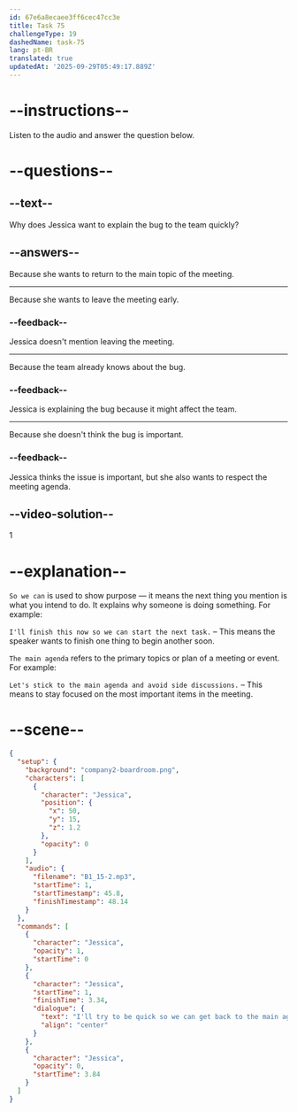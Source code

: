 ```yaml
---
id: 67e6a8ecaee3ff6cec47cc3e
title: Task 75
challengeType: 19
dashedName: task-75
lang: pt-BR
translated: true
updatedAt: '2025-09-29T05:49:17.889Z'
---
```


<!-- (Audio) Jessica: I'll try to be quick so we can get back to the main agenda. -->

# --instructions--

Listen to the audio and answer the question below.

# --questions--

## --text--

Why does Jessica want to explain the bug to the team quickly?

## --answers--

Because she wants to return to the main topic of the meeting.

---

Because she wants to leave the meeting early.

### --feedback--

Jessica doesn't mention leaving the meeting.

---

Because the team already knows about the bug.

### --feedback--

Jessica is explaining the bug because it might affect the team.

---

Because she doesn't think the bug is important.

### --feedback--

Jessica thinks the issue is important, but she also wants to respect the meeting agenda.

## --video-solution--

1

# --explanation--

`So we can` is used to show purpose — it means the next thing you mention is what you intend to do. It explains why someone is doing something. For example:

`I'll finish this now so we can start the next task.` – This means the speaker wants to finish one thing to begin another soon.

`The main agenda` refers to the primary topics or plan of a meeting or event. For example:

`Let's stick to the main agenda and avoid side discussions.` – This means to stay focused on the most important items in the meeting.

# --scene--

```json
{
  "setup": {
    "background": "company2-boardroom.png",
    "characters": [
      {
        "character": "Jessica",
        "position": {
          "x": 50,
          "y": 15,
          "z": 1.2
        },
        "opacity": 0
      }
    ],
    "audio": {
      "filename": "B1_15-2.mp3",
      "startTime": 1,
      "startTimestamp": 45.8,
      "finishTimestamp": 48.14
    }
  },
  "commands": [
    {
      "character": "Jessica",
      "opacity": 1,
      "startTime": 0
    },
    {
      "character": "Jessica",
      "startTime": 1,
      "finishTime": 3.34,
      "dialogue": {
        "text": "I'll try to be quick so we can get back to the main agenda.",
        "align": "center"
      }
    },
    {
      "character": "Jessica",
      "opacity": 0,
      "startTime": 3.84
    }
  ]
}
```
